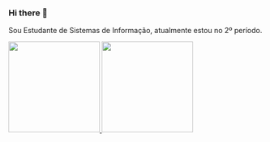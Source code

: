### Hi there 👋

<!--
**Elailson-Pantoja/Elailson-Pantoja** is a ✨ _special_ ✨ repository because its `README.md` (this file) appears on your GitHub profile.

Here are some ideas to get you started:

- 🔭 I’m currently working on ...
- 🌱 I’m currently learning ...
- 👯 I’m looking to collaborate on ...
- 🤔 I’m looking for help with ...
- 💬 Ask me about ...
- 📫 How to reach me: ...
- 😄 Pronouns: ...
- ⚡ Fun fact: ...
-->
 Sou Estudante de Sistemas de Informação, atualmente estou no 2º período.
 
<div>
  <a href='https://github.com/Elailson-Pantoja'>
  <img height="180em" src="https://github-readme-stats.vercel.app/api?username=Elailson-Pantoja&show_icons=true&theme=dracula&include_all_commits=true&count_private=true"/>
  <img height="180em" src="https://github-readme-stats.vercel.app/api/top-langs/?username=Elailson-Pantoja&layout=compact&langs_count=16&theme=dracula"/>
</div>


